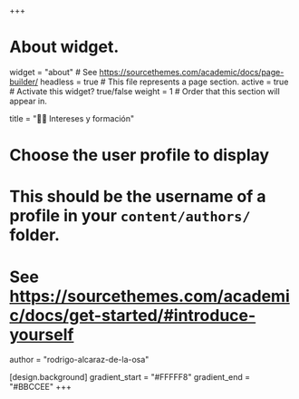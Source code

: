 +++
# About widget.
widget = "about"  # See https://sourcethemes.com/academic/docs/page-builder/
headless = true  # This file represents a page section.
active = true  # Activate this widget? true/false
weight = 1  # Order that this section will appear in.

title = "👨‍🎓 Intereses y formación"

# Choose the user profile to display
# This should be the username of a profile in your `content/authors/` folder.
# See https://sourcethemes.com/academic/docs/get-started/#introduce-yourself
author = "rodrigo-alcaraz-de-la-osa"

[design.background]
  gradient_start = "#FFFFF8"
  gradient_end = "#BBCCEE"
+++
